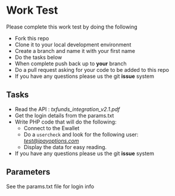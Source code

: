 Work Test
=========

Please complete this work test by doing the following

  - Fork this repo
  - Clone it to your local development environment
  - Create a branch and name it with your first name
  - Do the tasks below
  - When complete push back up to **your** branch
  - Do a pull request asking for your code to be added to this repo
  - If you have any questions please us the git **issue** system


Tasks
---
 - Read the API : *txfunds_integration_v2.1.pdf*
 - Get the login details from the params.txt
 - Write PHP code that will do the following:
 	- Connect to the Ewallet
 	- Do a `usercheck` and look for the following user: *test@ipayoptions.com*
 	- Display the data for easy reading.
 - If you have any questions please us the git **issue** system

Parameters
----------
See the params.txt file for login info

